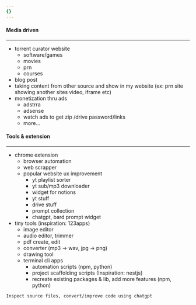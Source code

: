 ```yaml
---
{}
---
```


#### Media driven
---
- torrent curator website
	- software/games
	- movies
	- prn
	- courses
- blog post
- taking content from other source and show in my website (ex: prn site showing another sites video, iframe etc)
- monetization thru ads
	- adstrra 
	- adsense
	- watch ads to get zip /drive password/links
	- more...

#### Tools & extension 
---
- chrome extension 
	- browser automation
	- web scrapper
	- popular website ux improvement 
		- yt playlist sorter
		- yt sub/mp3 downloader
		- widget for notions
		- yt stuff
		- drive stuff 
		- prompt collection
		- chatgpt, bard prompt widget
- tiny tools (inspiration: 123apps)
	- image editor
	- audio editor, trimmer 
	- pdf create, edit
	- converter (mp3 -> wav, jpg -> png)
	- drawing tool
	- terminal cli apps
		- automation scripts (npm, python)
		- project scaffolding scripts (Inspiration: nestjs)
		- recreate existing packages & lib, add more features (npm, python)

```
Inspect source files, convert/improve code using chatgpt
```
